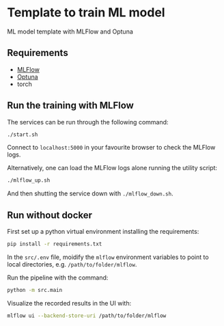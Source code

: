 # Template to train ML model

ML model template with MLFlow and Optuna

## Requirements

- [MLFlow](https://mlflow.org/)
- [Optuna](https://optuna.org)
- torch

## Run the training with MLFlow

The services can be run through the following command:

```bash
./start.sh
```

Connect to `localhost:5000` in your favourite browser to check the MLFlow logs.

Alternatively, one can load the MLFlow logs alone running the utility script:

```bash
./mlflow_up.sh
```

And then shutting the service down with `./mlflow_down.sh`.

## Run without docker

First set up a python virtual environment installing the requirements:

```bash
pip install -r requirements.txt
```

In the `src/.env` file, moidify the `mlflow` environment variables to point to
local directories, e.g. `/path/to/folder/mlflow`.

Run the pipeline with the command:

```bash
python -m src.main
```

Visualize the recorded results in the UI with:

```bash
mlflow ui --backend-store-uri /path/to/folder/mlflow
```
